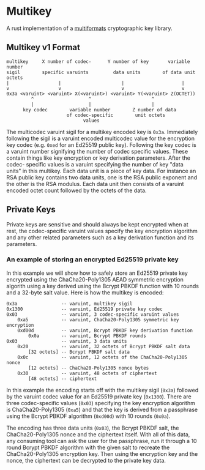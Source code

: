 # Multikey

A rust implementation of a
[multiformats](https://github.com/multiformats/multiformats) cryptographic key
library.

## Multikey v1 Format 

```
multikey     X number of codec-      Y number of key       variable number
sigil        specific varuints         data units        of data unit octets 
|                  |                      |                     |
v                  v                      v                     v
0x3a <varuint> <varuint> X(<varuint>) <varuint> Y(<varuint> Z(OCTET))
         ^                    ^                      ^
         |                    |                      |
      key codec        variable number        Z number of data
                      of codec-specific        unit octets
                            values
```

The multicodec varuint sigil for a multikey encoded key is `0x3a`. Immediately
following the sigil is a varuint encoded multicodec value for the encryption
key codec (e.g. `0xed` for an Ed25519 public key). Following the key codec is a
varuint number signifying the number of codec specific values. These contain
things like key encryption or key derivation parameters. After the codec-
specific values is a varuint specifying the number of key "data units" in this
multikey. Each data unit is a piece of key data. For instance an RSA public key
contains two data units, one is the RSA public exponent and the other is the
RSA modulus. Each data unit then consists of a varuint encoded octet count
followed by the octets of the data.

## Private Keys

Private keys are sensitive and should always be kept encrypted when at rest,
the codec-specific varuint values specify the key encryption algorithm and any 
other related parameters such as a key derivation function and its parameters.

### An example of storing an encrypted Ed25519 private key

In this example we will show how to safely store an Ed25519 private key 
encrypted using the ChaCha20-Poly1305 AEAD symmetric encryption algorith using 
a key derived using the Bcrypt PBKDF function with 10 rounds and a 32-byte 
salt value. Here is how the multikey is encoded:

```
0x3a                -- varuint, multikey sigil 
0x1300              -- varuint, Ed25519 private key codec 
0x03                -- varuint, 3 codec-specific varuint values 
    0xa5            -- varuint, ChaCha20-Poly1305 symmetric key encryption
    0xd00d          -- varuint, Bcrypt PBKDF key derivation function
        0x0a        -- varuint, Bcrypt PBKDF rounds
0x03                -- varuint, 3 data units
    0x20            -- varuint, 32 octets of Bcrypt PBKDF salt data
        [32 octets] -- Bcrypt PBKDF salt data
    0x0c            -- varuint, 12 octets of the ChaCha20-Poly1305 nonce
        [12 octets] -- ChaCha20-Poly1305 nonce bytes
    0x30            -- varuint, 48 octets of ciphertext
        [48 octets] -- ciphertext
```

In this example the encoding starts off with the multikey sigil (`0x3a`)
followed by the varuint codec value for an Ed25519 private key (`0x1300`).
There are three codec-specific values (`0x03`) specifying the key encryption
algorithm is ChaCha20-Poly1305 (`0xa5`) and that the key is derived from a
passphrase using the Bcrypt PBKDF algorithm (`0xd00d`) with 10 rounds (`0x0a`).

The encoding has three data units (`0x03`), the Bcrypt PBKDF salt, the
ChaCha20-Poly1305 nonce and the ciphertext itself. With all of this data, any
consuming tool can ask the user for the passphrase, run it through a 10 round
Bcrypt PBKDF algorithm with the given salt to recreate the ChaCha20-Poly1305
encryption key. Then using the encryption key and the nonce, the ciphertext can
be decrypted to the private key data.
